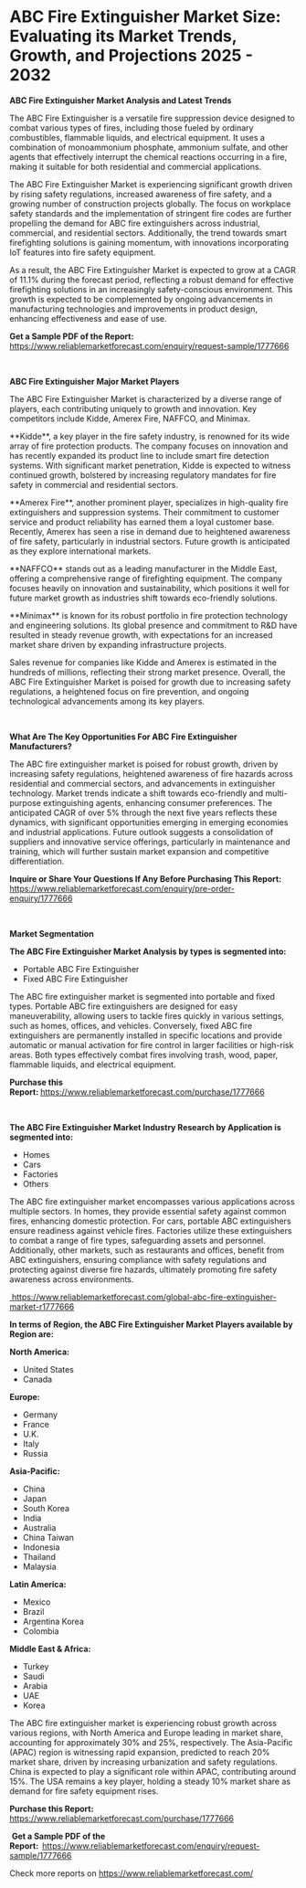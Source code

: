 <p><h1>ABC Fire Extinguisher Market Size: Evaluating its Market Trends, Growth, and Projections 2025 - 2032</h1></p><p><strong>ABC Fire Extinguisher Market Analysis and Latest Trends</strong></p>
<p><p>The ABC Fire Extinguisher is a versatile fire suppression device designed to combat various types of fires, including those fueled by ordinary combustibles, flammable liquids, and electrical equipment. It uses a combination of monoammonium phosphate, ammonium sulfate, and other agents that effectively interrupt the chemical reactions occurring in a fire, making it suitable for both residential and commercial applications.</p><p>The ABC Fire Extinguisher Market is experiencing significant growth driven by rising safety regulations, increased awareness of fire safety, and a growing number of construction projects globally. The focus on workplace safety standards and the implementation of stringent fire codes are further propelling the demand for ABC fire extinguishers across industrial, commercial, and residential sectors. Additionally, the trend towards smart firefighting solutions is gaining momentum, with innovations incorporating IoT features into fire safety equipment.</p><p>As a result, the ABC Fire Extinguisher Market is expected to grow at a CAGR of 11.1% during the forecast period, reflecting a robust demand for effective firefighting solutions in an increasingly safety-conscious environment. This growth is expected to be complemented by ongoing advancements in manufacturing technologies and improvements in product design, enhancing effectiveness and ease of use.</p></p>
<p><strong>Get a Sample PDF of the Report:&nbsp;</strong> <a href="https://www.reliablemarketforecast.com/enquiry/request-sample/1777666?utm_campaign=2140&utm_medium=2&utm_source=Github&utm_content=ia&utm_term=07022025&utm_id=abc-fire-extinguisher">https://www.reliablemarketforecast.com/enquiry/request-sample/1777666</a></p>
<p>&nbsp;</p>
<p><strong>ABC Fire Extinguisher Major Market Players</strong></p>
<p><p>The ABC Fire Extinguisher Market is characterized by a diverse range of players, each contributing uniquely to growth and innovation. Key competitors include Kidde, Amerex Fire, NAFFCO, and Minimax.</p><p>**Kidde**, a key player in the fire safety industry, is renowned for its wide array of fire protection products. The company focuses on innovation and has recently expanded its product line to include smart fire detection systems. With significant market penetration, Kidde is expected to witness continued growth, bolstered by increasing regulatory mandates for fire safety in commercial and residential sectors.</p><p>**Amerex Fire**, another prominent player, specializes in high-quality fire extinguishers and suppression systems. Their commitment to customer service and product reliability has earned them a loyal customer base. Recently, Amerex has seen a rise in demand due to heightened awareness of fire safety, particularly in industrial sectors. Future growth is anticipated as they explore international markets.</p><p>**NAFFCO** stands out as a leading manufacturer in the Middle East, offering a comprehensive range of firefighting equipment. The company focuses heavily on innovation and sustainability, which positions it well for future market growth as industries shift towards eco-friendly solutions.</p><p>**Minimax** is known for its robust portfolio in fire protection technology and engineering solutions. Its global presence and commitment to R&D have resulted in steady revenue growth, with expectations for an increased market share driven by expanding infrastructure projects.</p><p>Sales revenue for companies like Kidde and Amerex is estimated in the hundreds of millions, reflecting their strong market presence. Overall, the ABC Fire Extinguisher Market is poised for growth due to increasing safety regulations, a heightened focus on fire prevention, and ongoing technological advancements among its key players.</p></p>
<p>&nbsp;</p>
<p><strong>What Are The Key Opportunities For ABC Fire Extinguisher Manufacturers?</strong></p>
<p><p>The ABC fire extinguisher market is poised for robust growth, driven by increasing safety regulations, heightened awareness of fire hazards across residential and commercial sectors, and advancements in extinguisher technology. Market trends indicate a shift towards eco-friendly and multi-purpose extinguishing agents, enhancing consumer preferences. The anticipated CAGR of over 5% through the next five years reflects these dynamics, with significant opportunities emerging in emerging economies and industrial applications. Future outlook suggests a consolidation of suppliers and innovative service offerings, particularly in maintenance and training, which will further sustain market expansion and competitive differentiation.</p></p>
<p><strong>Inquire or Share Your Questions If Any Before Purchasing This Report:</strong> <a href="https://www.reliablemarketforecast.com/enquiry/pre-order-enquiry/1777666?utm_campaign=2140&utm_medium=2&utm_source=Github&utm_content=ia&utm_term=07022025&utm_id=abc-fire-extinguisher">https://www.reliablemarketforecast.com/enquiry/pre-order-enquiry/1777666</a></p>
<p>&nbsp;</p>
<p><strong>Market Segmentation</strong></p>
<p><strong>The ABC Fire Extinguisher Market Analysis by types is segmented into:</strong></p>
<p><ul><li>Portable ABC Fire Extinguisher</li><li>Fixed ABC Fire Extinguisher</li></ul></p>
<p><p>The ABC fire extinguisher market is segmented into portable and fixed types. Portable ABC fire extinguishers are designed for easy maneuverability, allowing users to tackle fires quickly in various settings, such as homes, offices, and vehicles. Conversely, fixed ABC fire extinguishers are permanently installed in specific locations and provide automatic or manual activation for fire control in larger facilities or high-risk areas. Both types effectively combat fires involving trash, wood, paper, flammable liquids, and electrical equipment.</p></p>
<p><strong>Purchase this Report:&nbsp;</strong><a href="https://www.reliablemarketforecast.com/purchase/1777666?utm_campaign=2140&utm_medium=2&utm_source=Github&utm_content=ia&utm_term=07022025&utm_id=abc-fire-extinguisher">https://www.reliablemarketforecast.com/purchase/1777666</a></p>
<p>&nbsp;</p>
<p><strong>The ABC Fire Extinguisher Market Industry Research by Application is segmented into:</strong></p>
<p><ul><li>Homes</li><li>Cars</li><li>Factories</li><li>Others</li></ul></p>
<p><p>The ABC fire extinguisher market encompasses various applications across multiple sectors. In homes, they provide essential safety against common fires, enhancing domestic protection. For cars, portable ABC extinguishers ensure readiness against vehicle fires. Factories utilize these extinguishers to combat a range of fire types, safeguarding assets and personnel. Additionally, other markets, such as restaurants and offices, benefit from ABC extinguishers, ensuring compliance with safety regulations and protecting against diverse fire hazards, ultimately promoting fire safety awareness across environments.</p></p>
<p><a href="https://www.reliablemarketforecast.com/global-abc-fire-extinguisher-market-r1777666?utm_campaign=2140&utm_medium=2&utm_source=Github&utm_content=ia&utm_term=07022025&utm_id=abc-fire-extinguisher">&nbsp;https://www.reliablemarketforecast.com/global-abc-fire-extinguisher-market-r1777666</a></p>
<p><strong>In terms of Region, the ABC Fire Extinguisher Market Players available by Region are:</strong></p>
<p>
    <p> <strong> North America: </strong>
        <ul>
            <li>United States</li>
            <li>Canada</li>
        </ul>
        </p> 
    <p> <strong> Europe: </strong>
        <ul>
            <li>Germany</li>
            <li>France</li>
            <li>U.K.</li>
            <li>Italy</li>
            <li>Russia</li>
        </ul>
        </p> 
    <p> <strong> Asia-Pacific: </strong>
        <ul>
            <li>China</li>
            <li>Japan</li>
            <li>South Korea</li>
            <li>India</li>
            <li>Australia</li>
            <li>China Taiwan</li>
            <li>Indonesia</li>
            <li>Thailand</li>
            <li>Malaysia</li>
        </ul>
        </p> 
    <p> <strong> Latin America: </strong>
        <ul>
            <li>Mexico</li>
            <li>Brazil</li>
            <li>Argentina Korea</li>
            <li>Colombia</li>
        </ul>
        </p> 
    <p> <strong> Middle East & Africa: </strong>
        <ul>
            <li>Turkey</li>
            <li>Saudi</li>
            <li>Arabia</li>
            <li>UAE</li>
            <li>Korea</li>
        </ul>
    </p>
    </p>
<p><p>The ABC fire extinguisher market is experiencing robust growth across various regions, with North America and Europe leading in market share, accounting for approximately 30% and 25%, respectively. The Asia-Pacific (APAC) region is witnessing rapid expansion, predicted to reach 20% market share, driven by increasing urbanization and safety regulations. China is expected to play a significant role within APAC, contributing around 15%. The USA remains a key player, holding a steady 10% market share as demand for fire safety equipment rises.</p></p>
<p><strong>Purchase this Report: </strong><a href="https://www.reliablemarketforecast.com/purchase/1777666?utm_campaign=2140&utm_medium=2&utm_source=Github&utm_content=ia&utm_term=07022025&utm_id=abc-fire-extinguisher">https://www.reliablemarketforecast.com/purchase/1777666</a></p>
<p>&nbsp;<strong>Get a Sample PDF of the Report:&nbsp;&nbsp;</strong><a href="https://www.reliablemarketforecast.com/enquiry/request-sample/1777666?utm_campaign=2140&utm_medium=2&utm_source=Github&utm_content=ia&utm_term=07022025&utm_id=abc-fire-extinguisher">https://www.reliablemarketforecast.com/enquiry/request-sample/1777666</a></p>
<p><strong></strong></p>
<p>Check more reports on <a href="https://www.reliablemarketforecast.com/?utm_campaign=2140&utm_medium=2&utm_source=Github&utm_content=ia&utm_term=07022025&utm_id=abc-fire-extinguisher">https://www.reliablemarketforecast.com/</a></p>